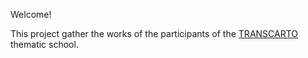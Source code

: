 Welcome! 

This project gather the works of the participants of the [TRANSCARTO](https://transcarto.sciencesconf.org/) thematic school.